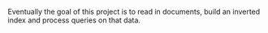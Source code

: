Eventually the goal of this project is to read in documents, build an inverted index and process queries on that data. 
